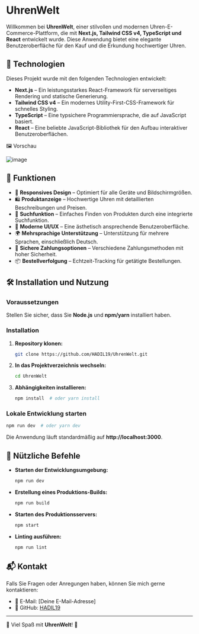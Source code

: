 # UhrenWelt

Willkommen bei **UhrenWelt**, einer stilvollen und modernen Uhren-E-Commerce-Plattform, die mit **Next.js, Tailwind CSS v4, TypeScript und React** entwickelt wurde. Diese Anwendung bietet eine elegante Benutzeroberfläche für den Kauf und die Erkundung hochwertiger Uhren.

## 🚀 Technologien
Dieses Projekt wurde mit den folgenden Technologien entwickelt:
- **Next.js** – Ein leistungsstarkes React-Framework für serverseitiges Rendering und statische Generierung.
- **Tailwind CSS v4** – Ein modernes Utility-First-CSS-Framework für schnelles Styling.
- **TypeScript** – Eine typsichere Programmiersprache, die auf JavaScript basiert.
- **React** – Eine beliebte JavaScript-Bibliothek für den Aufbau interaktiver Benutzeroberflächen.

🖼️ Vorschau

 ![image](https://github.com/user-attachments/assets/d43e9407-e359-465b-97d4-f6952531a33a)


  
## 📌 Funktionen
- 📜 **Responsives Design** – Optimiert für alle Geräte und Bildschirmgrößen.
- 🛍 **Produktanzeige** – Hochwertige Uhren mit detaillierten Beschreibungen und Preisen.
- 🔎 **Suchfunktion** – Einfaches Finden von Produkten durch eine integrierte Suchfunktion.
- 🎨 **Moderne UI/UX** – Eine ästhetisch ansprechende Benutzeroberfläche.
- 🌍 **Mehrsprachige Unterstützung** – Unterstützung für mehrere Sprachen, einschließlich Deutsch.
- 🔐 **Sichere Zahlungsoptionen** – Verschiedene Zahlungsmethoden mit hoher Sicherheit.
- 📦 **Bestellverfolgung** – Echtzeit-Tracking für getätigte Bestellungen.

## 🛠️ Installation und Nutzung
### Voraussetzungen
Stellen Sie sicher, dass Sie **Node.js** und **npm/yarn** installiert haben.

### Installation
1. **Repository klonen:**
   ```bash
   git clone https://github.com/HADIL19/UhrenWelt.git
   ```
2. **In das Projektverzeichnis wechseln:**
   ```bash
   cd UhrenWelt
   ```
3. **Abhängigkeiten installieren:**
   ```bash
   npm install  # oder yarn install
   ```

### Lokale Entwicklung starten
```bash
npm run dev  # oder yarn dev
```
Die Anwendung läuft standardmäßig auf **http://localhost:3000**.



## 📌 Nützliche Befehle
- **Starten der Entwicklungsumgebung:**
  ```bash
  npm run dev
  ```
- **Erstellung eines Produktions-Builds:**
  ```bash
  npm run build
  ```
- **Starten des Produktionsservers:**
  ```bash
  npm start
  ```
- **Linting ausführen:**
  ```bash
  npm run lint
  ```

## 📬 Kontakt
Falls Sie Fragen oder Anregungen haben, können Sie mich gerne kontaktieren:
- 📧 E-Mail: [Deine E-Mail-Adresse]
- 🔗 GitHub: [HADIL19](https://github.com/HADIL19)

---
🌟 Viel Spaß mit **UhrenWelt**! 🌟

